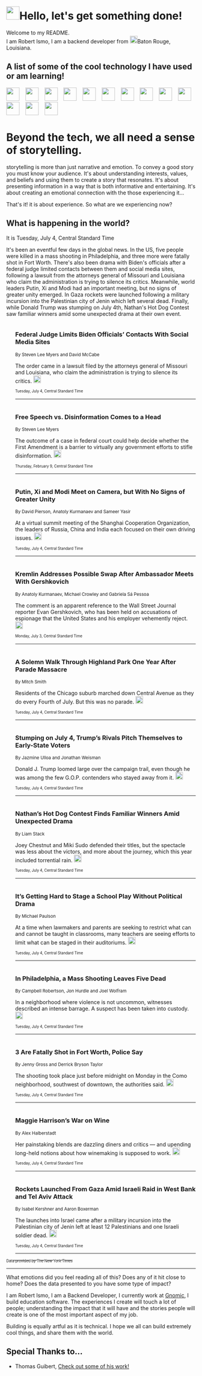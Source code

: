 <h1><img src="https://emojis.slackmojis.com/emojis/images/1643514375/3493/hot-coffee.gif?1643514375" width="35"/>Hello, let's get something done!</h1>

<p>Welcome to my README.<br/>
I am Robert Ismo, I am a backend developer from <img src="https://emojis.slackmojis.com/emojis/images/1638395689/50435/moulin_rouge.png?1638395689" width="20"/>Baton Rouge, Louisiana.</p>
<h2>A list of some of the cool technology I have used or am learning!</h2>
<p>
<img src="https://emojis.slackmojis.com/emojis/images/1643516091/21142/meow_bongotap.gif?1643516091" width="35" alt="">
<img src="https://img.shields.io/badge/Favorite%20Frontend%20Framework-SvelteKit-f83903" alt="">
<img src="https://img.shields.io/badge/Second%20Favorite-Vue-40b581" alt="">
<img src="https://img.shields.io/badge/Most%20Used%20Runtime-Nodejs-78b061" alt="">
<img src="https://emojis.slackmojis.com/emojis/images/1643517416/34482/fire.gif?1643517416" width="35" alt="">
<img src="https://img.shields.io/badge/Javascript%20But%20Better-Typescript-0078ca" alt="">
<img src="https://img.shields.io/badge/Favorite%20Language-Elixir-3e244d" alt="">
<img src="https://img.shields.io/badge/Containerize%20Everything-Docker-6ac9ef" alt="">
<img src="https://emojis.slackmojis.com/emojis/images/1643514596/5999/meow_party.gif?1643514596" width="35" alt="">
<img src="https://img.shields.io/badge/API%20Love%20Language-Graphql-de32a5" alt="">
<img src="https://img.shields.io/badge/Our%20Favorite%20Version%20Controller-Git-e94f33" alt="">
<img src="https://img.shields.io/badge/Favorite%20Database-Redis-d42d1d" alt="">
<img src="https://emojis.slackmojis.com/emojis/images/1643514559/5584/deployparrot.gif?1643514559" width="35" alt="">
<img src="https://img.shields.io/badge/Container%20Interstate-RabbitMQ-f66200" alt="">
<img src="https://img.shields.io/badge/Gotta%20Learn-Kubernetes-316adf" alt="">
<img src="https://img.shields.io/badge/Really%20Mature%20Now-WASM-654fef" alt="">
<img src="https://emojis.slackmojis.com/emojis/images/1666642497/61942/dance_vibe.gif?1666642497" width="35" alt="">
<img src="https://img.shields.io/badge/For%20My%20M1-ARM64-657d96" alt="">
<img src="https://img.shields.io/badge/Loving%20This%20So%20Much-TailwindCSS-17bcb5" alt="">
<img src="https://img.shields.io/badge/Cool%20Build%20Tool-Vite-f9cb24" alt="">
<img src="https://emojis.slackmojis.com/emojis/images/1669231376/62819/working-on-it.gif?1669231376" width="35" alt="">
<img src="https://img.shields.io/badge/Fun%20and%20Easy%20Database-MongoDB-5f8c49" alt="">
<img src="https://img.shields.io/badge/JS%20Life%20Support-NPM-c73737" alt="">
<img src="https://img.shields.io/badge/I%20Liked%20It-DynamoDB-0073b9" alt="">
<img src="https://emojis.slackmojis.com/emojis/images/1643514045/46/question.gif?1643514045" width="35" alt="">
<img src="https://img.shields.io/badge/cool-React-60d6f9" alt="">
<img src="https://img.shields.io/badge/Future%20Big%20Project-Lambda-f37e00" alt="">
<img src="https://img.shields.io/badge/NPM%20But%20Better-PNPM-f1aa07" alt="">
<img src="https://emojis.slackmojis.com/emojis/images/1643514943/9662/fbwow.gif?1643514943" width="35" alt="">
<img src="https://img.shields.io/badge/First%20Language-C-662079" alt="">
<img src="https://img.shields.io/badge/Where%20I%20Deploy%20Frontend-Vercel-000000" alt="">
<img src="https://img.shields.io/badge/Who%20Does%20not%20Want%20an%20App-Swift-f9492a" alt="">
<img src="https://emojis.slackmojis.com/emojis/images/1643514058/151/javascript.png?1643514058" width="35" alt="">
<img src="https://img.shields.io/badge/cool-Python-fbd542" alt="">
<img src="https://img.shields.io/badge/Favorite%20Something-Stripe-656cdc" alt="">
<img src="https://img.shields.io/badge/Of%20Course-HTML5-ed6327" alt="">
<img src="https://emojis.slackmojis.com/emojis/images/1660415405/60731/bomb.gif?1660415405" width="35" alt="">
<img src="https://img.shields.io/badge/hate-CSS-2964ec" alt="">
<img src="https://img.shields.io/badge/Learning-CircleCI-141215" alt="">
<img src="https://img.shields.io/badge/Learning-Rust-fbbb3b" alt="">
<img src="https://emojis.slackmojis.com/emojis/images/1660415397/60712/writing-hand.gif?1660415397" width="35" alt="">
<img src="https://img.shields.io/badge/Dev%20Browser%20of%20Choice-Firefox-cc4e26" alt="">
<img src="https://img.shields.io/badge/Recoverying%20From%20Windows-UNIX-1781e3" alt="">
<img src="https://img.shields.io/badge/LOVE-LogSeq-90c1c2" alt="">
<img src="https://emojis.slackmojis.com/emojis/images/1643514066/223/kirby.gif?1643514066" width="35" alt="">
<img src="https://img.shields.io/badge/Daily%20Driver-MacOS-e6e6e8" alt="">
<img src="https://img.shields.io/badge/Git%20Server-Github-000000" alt="">
<img src="https://img.shields.io/badge/enjoyable-EC2-f17428" alt="">
<img src="https://emojis.slackmojis.com/emojis/images/1643514239/2069/excited.gif?1643514239" width="35" alt="">
</p>
<h1>Beyond the tech, we all need a sense of storytelling.</h1>
<p>storytelling is more than just narrative and emotion. To convey a good story you must know your audience. It's about understanding interests, values, and beliefs and using them to create a story that resonates. It's about presenting information in a way that is both informative and entertaining. It's about creating an emotional connection with the those experiencing it...</p>
<p>That's it! it is about experience. So what are we experiencing now?</p>
<h2>What is happening in the world?</h2>
<p>It is Tuesday, July 4, Central Standard Time</p>
<p>
It&#39;s been an eventful few days in the global news. In the US, five people were killed in a mass shooting in Philadelphia, and three more were fatally shot in Fort Worth. There&#39;s also been drama with Biden&#39;s officials after a federal judge limited contacts between them and social media sites, following a lawsuit from the attorneys general of Missouri and Louisiana who claim the administration is trying to silence its critics. Meanwhile, world leaders Putin, Xi and Modi had an important meeting, but no signs of greater unity emerged. In Gaza rockets were launched following a military incursion into the Palestinian city of Jenin which left several dead. Finally, while Donald Trump was stumping on July 4th, Nathan&#39;s Hot Dog Contest saw familiar winners amid some unexpected drama at their own event.</p>
<ol>
<img src="https://img.shields.io/badge/-business-blue" alt="">
<h3>Federal Judge Limits Biden Officials’ Contacts With Social Media Sites</h3>
<sub>By Steven Lee Myers and David McCabe</sub>
<p>The order came in a lawsuit filed by the attorneys general of Missouri and Louisiana, who claim the administration is trying to silence its critics.  <a href="https://nyti.ms/3rbFN0u"><img src="https://developer.nytimes.com/files/poweredby_nytimes_30b.png?v=1583354208352" height="20"></a></p>
<sub><sub>Tuesday, July 4, Central Standard Time</sub></sub>
<hr/>
<img src="https://img.shields.io/badge/-business-blue" alt="">
<h3>Free Speech vs. Disinformation Comes to a Head</h3>
<sub>By Steven Lee Myers</sub>
<p>The outcome of a case in federal court could help decide whether the First Amendment is a barrier to virtually any government efforts to stifle disinformation.  <a href="https://nyti.ms/3x5vkU9"><img src="https://developer.nytimes.com/files/poweredby_nytimes_30b.png?v=1583354208352" height="20"></a></p>
<sub><sub>Thursday, February 9, Central Standard Time</sub></sub>
<hr/>
<img src="https://img.shields.io/badge/-world-blue" alt="">
<h3>Putin, Xi and Modi Meet on Camera, but With No Signs of Greater Unity</h3>
<sub>By David Pierson, Anatoly Kurmanaev and Sameer Yasir</sub>
<p>At a virtual summit meeting of the Shanghai Cooperation Organization, the leaders of Russia, China and India each focused on their own driving issues.  <a href="https://nyti.ms/44sfKk3"><img src="https://developer.nytimes.com/files/poweredby_nytimes_30b.png?v=1583354208352" height="20"></a></p>
<sub><sub>Tuesday, July 4, Central Standard Time</sub></sub>
<hr/>
<img src="https://img.shields.io/badge/-world-blue" alt="">
<h3>Kremlin Addresses Possible Swap After Ambassador Meets With Gershkovich</h3>
<sub>By Anatoly Kurmanaev, Michael Crowley and Gabriela Sá Pessoa</sub>
<p>The comment is an apparent reference to the Wall Street Journal reporter Evan Gershkovich, who has been held on accusations of espionage that the United States and his employer vehemently reject.  <a href="https://nyti.ms/43ccUyH"><img src="https://developer.nytimes.com/files/poweredby_nytimes_30b.png?v=1583354208352" height="20"></a></p>
<sub><sub>Monday, July 3, Central Standard Time</sub></sub>
<hr/>
<img src="https://img.shields.io/badge/-us-blue" alt="">
<h3>A Solemn Walk Through Highland Park One Year After Parade Massacre</h3>
<sub>By Mitch Smith</sub>
<p>Residents of the Chicago suburb marched down Central Avenue as they do every Fourth of July. But this was no parade.  <a href="https://nyti.ms/44uKvEZ"><img src="https://developer.nytimes.com/files/poweredby_nytimes_30b.png?v=1583354208352" height="20"></a></p>
<sub><sub>Tuesday, July 4, Central Standard Time</sub></sub>
<hr/>
<img src="https://img.shields.io/badge/-us-blue" alt="">
<h3>Stumping on July 4, Trump’s Rivals Pitch Themselves to Early-State Voters</h3>
<sub>By Jazmine Ulloa and Jonathan Weisman</sub>
<p>Donald J. Trump loomed large over the campaign trail, even though he was among the few G.O.P. contenders who stayed away from it.  <a href="https://nyti.ms/3NZcsiN"><img src="https://developer.nytimes.com/files/poweredby_nytimes_30b.png?v=1583354208352" height="20"></a></p>
<sub><sub>Tuesday, July 4, Central Standard Time</sub></sub>
<hr/>
<img src="https://img.shields.io/badge/-nyregion-blue" alt="">
<h3>Nathan’s Hot Dog Contest Finds Familiar Winners Amid Unexpected Drama</h3>
<sub>By Liam Stack</sub>
<p>Joey Chestnut and Miki Sudo defended their titles, but the spectacle was less about the victors, and more about the journey, which this year included torrential rain.  <a href="https://nyti.ms/3PHSTg1"><img src="https://developer.nytimes.com/files/poweredby_nytimes_30b.png?v=1583354208352" height="20"></a></p>
<sub><sub>Tuesday, July 4, Central Standard Time</sub></sub>
<hr/>
<img src="https://img.shields.io/badge/-theater-blue" alt="">
<h3>It’s Getting Hard to Stage a School Play Without Political Drama</h3>
<sub>By Michael Paulson</sub>
<p>At a time when lawmakers and parents are seeking to restrict what can and cannot be taught in classrooms, many teachers are seeing efforts to limit what can be staged in their auditoriums.  <a href="https://nyti.ms/447YPDr"><img src="https://developer.nytimes.com/files/poweredby_nytimes_30b.png?v=1583354208352" height="20"></a></p>
<sub><sub>Tuesday, July 4, Central Standard Time</sub></sub>
<hr/>
<img src="https://img.shields.io/badge/-us-blue" alt="">
<h3>In Philadelphia, a Mass Shooting Leaves Five Dead</h3>
<sub>By Campbell Robertson, Jon Hurdle and Joel Wolfram</sub>
<p>In a neighborhood where violence is not uncommon, witnesses described an intense barrage. A suspect has been taken into custody.  <a href="https://nyti.ms/44NHPmb"><img src="https://developer.nytimes.com/files/poweredby_nytimes_30b.png?v=1583354208352" height="20"></a></p>
<sub><sub>Tuesday, July 4, Central Standard Time</sub></sub>
<hr/>
<img src="https://img.shields.io/badge/-us-blue" alt="">
<h3>3 Are Fatally Shot in Fort Worth, Police Say</h3>
<sub>By Jenny Gross and Derrick Bryson Taylor</sub>
<p>The shooting took place just before midnight on Monday in the Como neighborhood, southwest of downtown, the authorities said.  <a href="https://nyti.ms/3JIuTpf"><img src="https://developer.nytimes.com/files/poweredby_nytimes_30b.png?v=1583354208352" height="20"></a></p>
<sub><sub>Tuesday, July 4, Central Standard Time</sub></sub>
<hr/>
<img src="https://img.shields.io/badge/-magazine-blue" alt="">
<h3>Maggie Harrison’s War on Wine</h3>
<sub>By Alex Halberstadt</sub>
<p>Her painstaking blends are dazzling diners and critics — and upending long-held notions about how winemaking is supposed to work.  <a href="https://nyti.ms/46wo6ZJ"><img src="https://developer.nytimes.com/files/poweredby_nytimes_30b.png?v=1583354208352" height="20"></a></p>
<sub><sub>Tuesday, July 4, Central Standard Time</sub></sub>
<hr/>
<img src="https://img.shields.io/badge/-world-blue" alt="">
<h3>Rockets Launched From Gaza Amid Israeli Raid in West Bank and Tel Aviv Attack</h3>
<sub>By Isabel Kershner and Aaron Boxerman</sub>
<p>The launches into Israel came after a military incursion into the Palestinian city of Jenin left at least 12 Palestinians and one Israeli soldier dead.  <a href="https://nyti.ms/3PJRExa"><img src="https://developer.nytimes.com/files/poweredby_nytimes_30b.png?v=1583354208352" height="20"></a></p>
<sub><sub>Tuesday, July 4, Central Standard Time</sub></sub>
<hr/>
</ol>
<a href="https://developer.nytimes.com"><sub><sub>Data provided by The New York Times</sub></sub></a>
<hr/>
<p>What emotions did you feel reading all of this? Does any of it hit close to home? Does the data presented to you have some type of impact?</p>
<p>I am Robert Ismo, I am a Backend Developer, I currently work at <a href="https://gnomic.education/">Gnomic</a>, I build education software. The experiences I create will touch a lot of people; understanding the impact that it will have and the stories people will create is one of the most important aspect of my job.</p>
<p>Building is equally artful as it is technical. I hope we all can build extremely cool things, and share them with the world.</p>
<h2>Special Thanks to...</h2>
<ul>
<li>Thomas Guibert, <a href="https://github.com/thmsgbrt/thmsgbrt">Check out some of his work!</a></li>
</ul>
